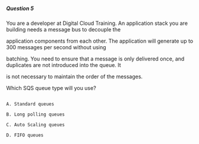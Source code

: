 ##### Question 5


You are a developer at Digital Cloud Training. An application stack you are building needs a message bus to decouple the

application components from each other. The application will generate up to 300 messages per second without using

batching. You need to ensure that a message is only delivered once, and duplicates are not introduced into the queue. It

is not necessary to maintain the order of the messages.


Which SQS queue type will you use?


```

A. Standard queues

B. Long polling queues

C. Auto Scaling queues

D. FIFO queues

```

